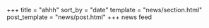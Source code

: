 +++
title = "ahhh"
sort_by = "date"
template = "news/section.html"
post_template = "news/post.html"
+++
news feed